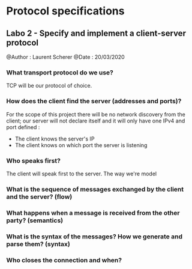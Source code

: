 # Protocol specifications

## Labo 2 - Specify and implement a client-server protocol

@Author : Laurent Scherer
@Date   : 20/03/2020

### What transport protocol do we use?

TCP will be our protocol of choice.

### How does the client find the server (addresses and ports)?

For the scope of this project there will be no network discovery from the client; our
 server will not declare itself and it will only have one IPv4 and port defined :
 
  * The client knows the server's IP
  * The client knows on which port the server is listening

### Who speaks first?

The client will speak first to the server.
The way we're model

### What is the sequence of messages exchanged by the client and the server? (flow)
###  What happens when a message is received from the other party? (semantics)
### What is the syntax of the messages? How we generate and parse them? (syntax)
### Who closes the connection and when?